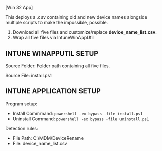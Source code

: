 [Win 32 App]

This deploys a .csv containing old and new device names alongside multiple scripts to make the impossible, possible. 
1. Download all five files and customize/replace <b>device_name_list.csv</b>.
2. Wrap all five files via IntuneWinAppUtil

**INTUNE WINAPPUTIL SETUP**
---------------------
Source Folder: Folder path containing all five files. 

Source File: install.ps1

**INTUNE APPLICATION SETUP**
----------------------------
Program setup:
- Install Commmand: ```powershell -ex bypass -file install.ps1```
- Uninstall Command: ```powershell -ex bypass -file uninstall.ps1```

Detection rules:
- File Path: C:\MDM\DeviceRename
- File: device_name_list.csv